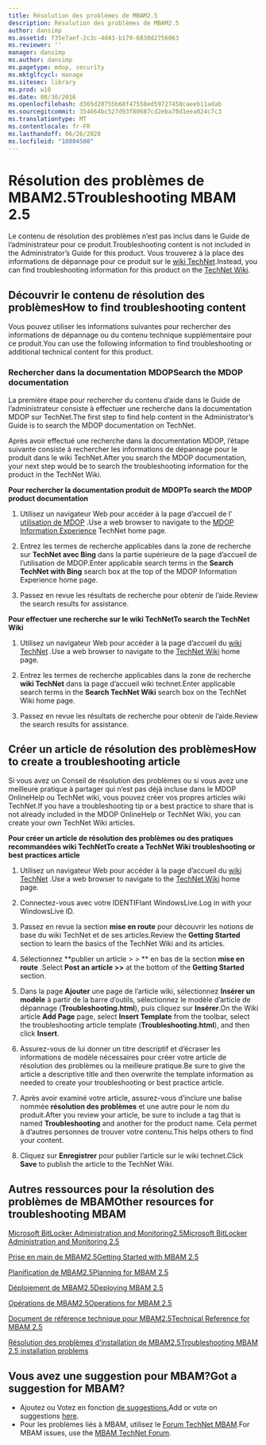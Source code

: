 ```yaml
---
title: Résolution des problèmes de MBAM2.5
description: Résolution des problèmes de MBAM2.5
author: dansimp
ms.assetid: f35e7aef-2c3c-4d43-b170-6830d2756063
ms.reviewer: ''
manager: dansimp
ms.author: dansimp
ms.pagetype: mdop, security
ms.mktglfcycl: manage
ms.sitesec: library
ms.prod: w10
ms.date: 08/30/2016
ms.openlocfilehash: d365d20755b68f47558ed59727458caeeb11adab
ms.sourcegitcommit: 354664bc527d93f80687cd2eba70d1eea024c7c3
ms.translationtype: MT
ms.contentlocale: fr-FR
ms.lasthandoff: 06/26/2020
ms.locfileid: "10804500"
---
```

# <span data-ttu-id="3b222-103">Résolution des problèmes de MBAM2.5</span><span class="sxs-lookup"><span data-stu-id="3b222-103">Troubleshooting MBAM 2.5</span></span>


<span data-ttu-id="3b222-104">Le contenu de résolution des problèmes n’est pas inclus dans le Guide de l’administrateur pour ce produit.</span><span class="sxs-lookup"><span data-stu-id="3b222-104">Troubleshooting content is not included in the Administrator’s Guide for this product.</span></span> <span data-ttu-id="3b222-105">Vous trouverez à la place des informations de dépannage pour ce produit sur le [wiki TechNet](https://go.microsoft.com/fwlink/p/?LinkId=224905).</span><span class="sxs-lookup"><span data-stu-id="3b222-105">Instead, you can find troubleshooting information for this product on the [TechNet Wiki](https://go.microsoft.com/fwlink/p/?LinkId=224905).</span></span>

## <span data-ttu-id="3b222-106">Découvrir le contenu de résolution des problèmes</span><span class="sxs-lookup"><span data-stu-id="3b222-106">How to find troubleshooting content</span></span>


<span data-ttu-id="3b222-107">Vous pouvez utiliser les informations suivantes pour rechercher des informations de dépannage ou du contenu technique supplémentaire pour ce produit.</span><span class="sxs-lookup"><span data-stu-id="3b222-107">You can use the following information to find troubleshooting or additional technical content for this product.</span></span>

### <span data-ttu-id="3b222-108">Rechercher dans la documentation MDOP</span><span class="sxs-lookup"><span data-stu-id="3b222-108">Search the MDOP documentation</span></span>

<span data-ttu-id="3b222-109">La première étape pour rechercher du contenu d’aide dans le Guide de l’administrateur consiste à effectuer une recherche dans la documentation MDOP sur TechNet.</span><span class="sxs-lookup"><span data-stu-id="3b222-109">The first step to find help content in the Administrator’s Guide is to search the MDOP documentation on TechNet.</span></span>

<span data-ttu-id="3b222-110">Après avoir effectué une recherche dans la documentation MDOP, l’étape suivante consiste à rechercher les informations de dépannage pour le produit dans le wiki TechNet.</span><span class="sxs-lookup"><span data-stu-id="3b222-110">After you search the MDOP documentation, your next step would be to search the troubleshooting information for the product in the TechNet Wiki.</span></span>

**<span data-ttu-id="3b222-111">Pour rechercher la documentation produit de MDOP</span><span class="sxs-lookup"><span data-stu-id="3b222-111">To search the MDOP product documentation</span></span>**

1.  <span data-ttu-id="3b222-112">Utilisez un navigateur Web pour accéder à la page d’accueil de l' [utilisation de MDOP](https://go.microsoft.com/fwlink/?LinkId=236032) .</span><span class="sxs-lookup"><span data-stu-id="3b222-112">Use a web browser to navigate to the [MDOP Information Experience](https://go.microsoft.com/fwlink/?LinkId=236032) TechNet home page.</span></span>

2.  <span data-ttu-id="3b222-113">Entrez les termes de recherche applicables dans la zone de recherche sur **TechNet avec Bing** dans la partie supérieure de la page d’accueil de l’utilisation de MDOP.</span><span class="sxs-lookup"><span data-stu-id="3b222-113">Enter applicable search terms in the **Search TechNet with Bing** search box at the top of the MDOP Information Experience home page.</span></span>

3.  <span data-ttu-id="3b222-114">Passez en revue les résultats de recherche pour obtenir de l’aide.</span><span class="sxs-lookup"><span data-stu-id="3b222-114">Review the search results for assistance.</span></span>

**<span data-ttu-id="3b222-115">Pour effectuer une recherche sur le wiki TechNet</span><span class="sxs-lookup"><span data-stu-id="3b222-115">To search the TechNet Wiki</span></span>**

1.  <span data-ttu-id="3b222-116">Utilisez un navigateur Web pour accéder à la page d’accueil du [wiki TechNet](https://go.microsoft.com/fwlink/p/?LinkId=224905) .</span><span class="sxs-lookup"><span data-stu-id="3b222-116">Use a web browser to navigate to the [TechNet Wiki](https://go.microsoft.com/fwlink/p/?LinkId=224905) home page.</span></span>

2.  <span data-ttu-id="3b222-117">Entrez les termes de recherche applicables dans la zone de recherche **wiki TechNet** dans la page d’accueil wiki technet.</span><span class="sxs-lookup"><span data-stu-id="3b222-117">Enter applicable search terms in the **Search TechNet Wiki** search box on the TechNet Wiki home page.</span></span>

3.  <span data-ttu-id="3b222-118">Passez en revue les résultats de recherche pour obtenir de l’aide.</span><span class="sxs-lookup"><span data-stu-id="3b222-118">Review the search results for assistance.</span></span>

## <span data-ttu-id="3b222-119">Créer un article de résolution des problèmes</span><span class="sxs-lookup"><span data-stu-id="3b222-119">How to create a troubleshooting article</span></span>


<span data-ttu-id="3b222-120">Si vous avez un Conseil de résolution des problèmes ou si vous avez une meilleure pratique à partager qui n’est pas déjà incluse dans le MDOP OnlineHelp ou TechNet wiki, vous pouvez créer vos propres articles wiki TechNet.</span><span class="sxs-lookup"><span data-stu-id="3b222-120">If you have a troubleshooting tip or a best practice to share that is not already included in the MDOP OnlineHelp or TechNet Wiki, you can create your own TechNet Wiki articles.</span></span>

**<span data-ttu-id="3b222-121">Pour créer un article de résolution des problèmes ou des pratiques recommandées wiki TechNet</span><span class="sxs-lookup"><span data-stu-id="3b222-121">To create a TechNet Wiki troubleshooting or best practices article</span></span>**

1.  <span data-ttu-id="3b222-122">Utilisez un navigateur Web pour accéder à la page d’accueil du [wiki TechNet](https://go.microsoft.com/fwlink/p/?LinkId=224905) .</span><span class="sxs-lookup"><span data-stu-id="3b222-122">Use a web browser to navigate to the [TechNet Wiki](https://go.microsoft.com/fwlink/p/?LinkId=224905) home page.</span></span>

2.  <span data-ttu-id="3b222-123">Connectez-vous avec votre IDENTIFIant WindowsLive.</span><span class="sxs-lookup"><span data-stu-id="3b222-123">Log in with your WindowsLive ID.</span></span>

3.  <span data-ttu-id="3b222-124">Passez en revue la section **mise en route** pour découvrir les notions de base du wiki TechNet et de ses articles.</span><span class="sxs-lookup"><span data-stu-id="3b222-124">Review the **Getting Started** section to learn the basics of the TechNet Wiki and its articles.</span></span>

4.  <span data-ttu-id="3b222-125">Sélectionnez \*\*publier un article &gt; &gt; \*\* en bas de la section **mise en route** .</span><span class="sxs-lookup"><span data-stu-id="3b222-125">Select **Post an article &gt;&gt;** at the bottom of the **Getting Started** section.</span></span>

5.  <span data-ttu-id="3b222-126">Dans la page **Ajouter** une page de l’article wiki, sélectionnez **Insérer un modèle** à partir de la barre d’outils, sélectionnez le modèle d’article de dépannage (**Troubleshooting.html**), puis cliquez sur **Insérer**.</span><span class="sxs-lookup"><span data-stu-id="3b222-126">On the Wiki article **Add Page** page, select **Insert Template** from the toolbar, select the troubleshooting article template (**Troubleshooting.html**), and then click **Insert**.</span></span>

6.  <span data-ttu-id="3b222-127">Assurez-vous de lui donner un titre descriptif et d’écraser les informations de modèle nécessaires pour créer votre article de résolution des problèmes ou la meilleure pratique.</span><span class="sxs-lookup"><span data-stu-id="3b222-127">Be sure to give the article a descriptive title and then overwrite the template information as needed to create your troubleshooting or best practice article.</span></span>

7.  <span data-ttu-id="3b222-128">Après avoir examiné votre article, assurez-vous d’inclure une balise nommée **résolution des problèmes** et une autre pour le nom du produit.</span><span class="sxs-lookup"><span data-stu-id="3b222-128">After you review your article, be sure to include a tag that is named **Troubleshooting** and another for the product name.</span></span> <span data-ttu-id="3b222-129">Cela permet à d’autres personnes de trouver votre contenu.</span><span class="sxs-lookup"><span data-stu-id="3b222-129">This helps others to find your content.</span></span>

8.  <span data-ttu-id="3b222-130">Cliquez sur **Enregistrer** pour publier l’article sur le wiki technet.</span><span class="sxs-lookup"><span data-stu-id="3b222-130">Click **Save** to publish the article to the TechNet Wiki.</span></span>

## <span data-ttu-id="3b222-131">Autres ressources pour la résolution des problèmes de MBAM</span><span class="sxs-lookup"><span data-stu-id="3b222-131">Other resources for troubleshooting MBAM</span></span>


[<span data-ttu-id="3b222-132">Microsoft BitLocker Administration and Monitoring2.5</span><span class="sxs-lookup"><span data-stu-id="3b222-132">Microsoft BitLocker Administration and Monitoring 2.5</span></span>](index.md)

[<span data-ttu-id="3b222-133">Prise en main de MBAM2.5</span><span class="sxs-lookup"><span data-stu-id="3b222-133">Getting Started with MBAM 2.5</span></span>](getting-started-with-mbam-25.md)

[<span data-ttu-id="3b222-134">Planification de MBAM2.5</span><span class="sxs-lookup"><span data-stu-id="3b222-134">Planning for MBAM 2.5</span></span>](planning-for-mbam-25.md)

[<span data-ttu-id="3b222-135">Déploiement de MBAM2.5</span><span class="sxs-lookup"><span data-stu-id="3b222-135">Deploying MBAM 2.5</span></span>](deploying-mbam-25.md)

[<span data-ttu-id="3b222-136">Opérations de MBAM2.5</span><span class="sxs-lookup"><span data-stu-id="3b222-136">Operations for MBAM 2.5</span></span>](operations-for-mbam-25.md)

[<span data-ttu-id="3b222-137">Document de référence technique pour MBAM2.5</span><span class="sxs-lookup"><span data-stu-id="3b222-137">Technical Reference for MBAM 2.5</span></span>](technical-reference-for-mbam-25.md)

[<span data-ttu-id="3b222-138">Résolution des problèmes d’installation de MBAM2.5</span><span class="sxs-lookup"><span data-stu-id="3b222-138">Troubleshooting MBAM 2.5 installation problems</span></span>](https://support.microsoft.com/kb/3049652)

## <span data-ttu-id="3b222-139">Vous avez une suggestion pour MBAM?</span><span class="sxs-lookup"><span data-stu-id="3b222-139">Got a suggestion for MBAM?</span></span>
- <span data-ttu-id="3b222-140">Ajoutez ou Votez en fonction [de suggestions.](http://mbam.uservoice.com/forums/268571-microsoft-bitlocker-administration-and-monitoring)</span><span class="sxs-lookup"><span data-stu-id="3b222-140">Add or vote on suggestions [here](http://mbam.uservoice.com/forums/268571-microsoft-bitlocker-administration-and-monitoring).</span></span> 
- <span data-ttu-id="3b222-141">Pour les problèmes liés à MBAM, utilisez le [Forum TechNet MBAM](https://social.technet.microsoft.com/Forums/home?forum=mdopmbam).</span><span class="sxs-lookup"><span data-stu-id="3b222-141">For MBAM issues, use the [MBAM TechNet Forum](https://social.technet.microsoft.com/Forums/home?forum=mdopmbam).</span></span>

 

 





